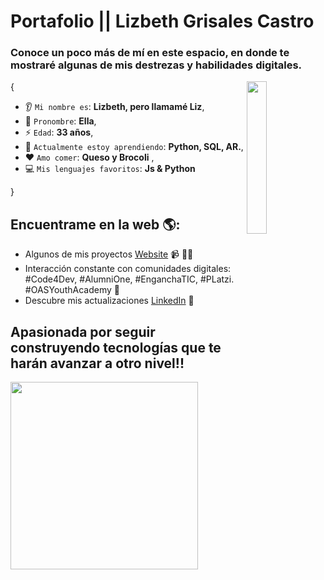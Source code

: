 # Portafolio || Lizbeth Grisales Castro

### Conoce un poco más de mí en este espacio, en donde te mostraré algunas de mis destrezas y habilidades digitales.

<img align='right' src='https://octodex.github.com/images/daftpunktocat-thomas.gif' width='25%'>  

{  

* 👂 `Mi nombre es`: **Lizbeth, pero llamamé Liz**,
* 👩 `Pronombre`: **Ella**,
* ⚡ `Edad`: **33 años**,
* 🌱 `Actualmente estoy aprendiendo`: **Python, SQL, AR.**,
* ❤️ `Amo comer`: **Queso y Brocoli**  ,
* 💻 `Mis lenguajes favoritos`: **Js & Python**  

}

## Encuentrame en la web 🌎: 
- Algunos de mis proyectos <a href="https://portafoliolizbethgrisales.netlify.app/">Website</a> 📹 ✍🏾
- Interacción constante con comunidades digitales: #Code4Dev, #AlumniOne, #EnganchaTIC, #PLatzi. #OASYouthAcademy  🏓
- Descubre mis actualizaciones <a href="https://www.linkedin.com/in/lizbeth-grisales-castro/">LinkedIn</a> 💼

## Apasionada por seguir construyendo tecnologías que te harán avanzar a otro nivel!!

<img align='center' src='https://octodex.github.com/images/mona-the-rivetertocat.png' width="300px" height="300px" >  
